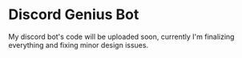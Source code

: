 # Discord Genius Bot

My discord bot's code will be uploaded soon, currently I'm finalizing everything and fixing minor design issues.
